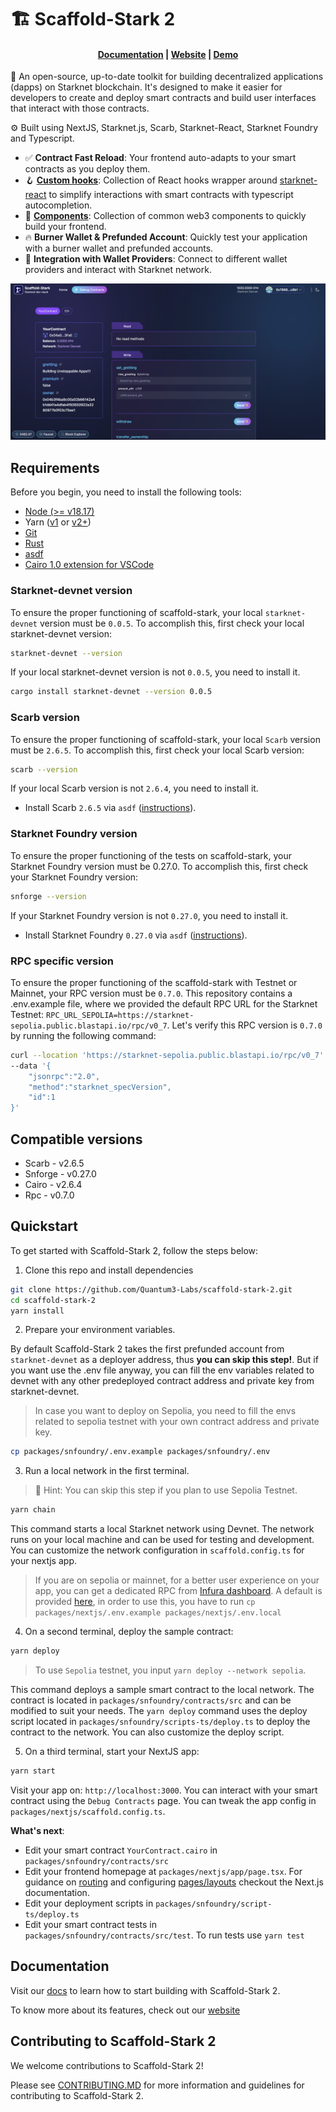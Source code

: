 # 🏗 Scaffold-Stark 2

<h4 align="center">
  <a href="https://www.docs.scaffoldstark.com/">Documentation</a> |
  <a href="https://www.scaffoldstark.com/">Website</a> |
  <a href="https://scaffold-stark-demo.vercel.app/debug">Demo</a>
</h4>

🧪 An open-source, up-to-date toolkit for building decentralized applications (dapps) on Starknet blockchain. It's designed to make it easier for developers to create and deploy smart contracts and build user interfaces that interact with those contracts.

⚙️ Built using NextJS, Starknet.js, Scarb, Starknet-React, Starknet Foundry and Typescript.

- ✅ **Contract Fast Reload**: Your frontend auto-adapts to your smart contracts as you deploy them.
- 🪝 [**Custom hooks**](https://www.docs.scaffoldstark.com/hooks/): Collection of React hooks wrapper around [starknet-react](https://starknet-react.com/) to simplify interactions with smart contracts with typescript autocompletion.
- 🧱 [**Components**](https://www.docs.scaffoldstark.com/components): Collection of common web3 components to quickly build your frontend.
- 🔥 **Burner Wallet & Prefunded Account**: Quickly test your application with a burner wallet and prefunded accounts.
- 🔐 **Integration with Wallet Providers**: Connect to different wallet providers and interact with Starknet network.

![Debug Contracts tab](https://raw.githubusercontent.com/Quantum3-Labs/scaffold-stark-2/main/packages/nextjs/public/debug-image.png)

## Requirements

Before you begin, you need to install the following tools:

- [Node (>= v18.17)](https://nodejs.org/en/download/)
- Yarn ([v1](https://classic.yarnpkg.com/en/docs/install/) or [v2+](https://yarnpkg.com/getting-started/install))
- [Git](https://git-scm.com/downloads)
- [Rust](https://www.rust-lang.org/tools/install)
- [asdf](https://asdf-vm.com/guide/getting-started.html)
- [Cairo 1.0 extension for VSCode](https://marketplace.visualstudio.com/items?itemName=starkware.cairo1)

### Starknet-devnet version

To ensure the proper functioning of scaffold-stark, your local `starknet-devnet` version must be `0.0.5`. To accomplish this, first check your local starknet-devnet version:

```sh
starknet-devnet --version
```

If your local starknet-devnet version is not `0.0.5`, you need to install it.

```bash
cargo install starknet-devnet --version 0.0.5
```

### Scarb version

To ensure the proper functioning of scaffold-stark, your local `Scarb` version must be `2.6.5`. To accomplish this, first check your local Scarb version:

```sh
scarb --version
```

If your local Scarb version is not `2.6.4`, you need to install it.

- Install Scarb `2.6.5` via `asdf` ([instructions](https://docs.swmansion.com/scarb/download.html#install-via-asdf)).

### Starknet Foundry version

To ensure the proper functioning of the tests on scaffold-stark, your Starknet Foundry version must be 0.27.0. To accomplish this, first check your Starknet Foundry version:

```sh
snforge --version
```

If your Starknet Foundry version is not `0.27.0`, you need to install it.

- Install Starknet Foundry `0.27.0` via `asdf` ([instructions](https://foundry-rs.github.io/starknet-foundry/getting-started/installation.html#installation-via-asdf)).

### RPC specific version

To ensure the proper functioning of the scaffold-stark with Testnet or Mainnet, your RPC version must be `0.7.0`. This repository contains a .env.example file, where we provided the default RPC URL for the Starknet Testnet: `RPC_URL_SEPOLIA=https://starknet-sepolia.public.blastapi.io/rpc/v0_7`. Let's verify this RPC version is `0.7.0` by running the following command:

```sh
curl --location 'https://starknet-sepolia.public.blastapi.io/rpc/v0_7' \
--data '{
    "jsonrpc":"2.0",
    "method":"starknet_specVersion",
    "id":1
}'
```

## Compatible versions

- Scarb - v2.6.5
- Snforge - v0.27.0
- Cairo - v2.6.4
- Rpc - v0.7.0

## Quickstart

To get started with Scaffold-Stark 2, follow the steps below:

1. Clone this repo and install dependencies

```bash
git clone https://github.com/Quantum3-Labs/scaffold-stark-2.git
cd scaffold-stark-2
yarn install
```

2. Prepare your environment variables.

By default Scaffold-Stark 2 takes the first prefunded account from `starknet-devnet` as a deployer address, thus **you can skip this step!**. But if you want use the .env file anyway, you can fill the env variables related to devnet with any other predeployed contract address and private key from starknet-devnet.

> In case you want to deploy on Sepolia, you need to fill the envs related to sepolia testnet with your own contract address and private key.

```bash
cp packages/snfoundry/.env.example packages/snfoundry/.env
```

3. Run a local network in the first terminal.

> 💬 Hint: You can skip this step if you plan to use Sepolia Testnet.

```bash
yarn chain
```

This command starts a local Starknet network using Devnet. The network runs on your local machine and can be used for testing and development. You can customize the network configuration in `scaffold.config.ts` for your nextjs app.

> If you are on sepolia or mainnet, for a better user experience on your app, you can get a dedicated RPC from [Infura dashboard](https://www.infura.io/). A default is provided [here](https://github.com/Quantum3-Labs/scaffold-stark-2/tree/main/packages/nextjs/.env.example), in order to use this, you have to run `cp packages/nextjs/.env.example packages/nextjs/.env.local`

4. On a second terminal, deploy the sample contract:

```bash
yarn deploy
```

> To use `Sepolia` testnet, you input `yarn deploy --network sepolia`.

This command deploys a sample smart contract to the local network. The contract is located in `packages/snfoundry/contracts/src` and can be modified to suit your needs. The `yarn deploy` command uses the deploy script located in `packages/snfoundry/scripts-ts/deploy.ts` to deploy the contract to the network. You can also customize the deploy script.

5. On a third terminal, start your NextJS app:

```bash
yarn start
```

Visit your app on: `http://localhost:3000`. You can interact with your smart contract using the `Debug Contracts` page. You can tweak the app config in `packages/nextjs/scaffold.config.ts`.

**What's next**:

- Edit your smart contract `YourContract.cairo` in `packages/snfoundry/contracts/src`
- Edit your frontend homepage at `packages/nextjs/app/page.tsx`. For guidance on [routing](https://nextjs.org/docs/app/building-your-application/routing/defining-routes) and configuring [pages/layouts](https://nextjs.org/docs/app/building-your-application/routing/pages-and-layouts) checkout the Next.js documentation.
- Edit your deployment scripts in `packages/snfoundry/script-ts/deploy.ts`
- Edit your smart contract tests in `packages/snfoundry/contracts/src/test`. To run tests use `yarn test`

## Documentation

Visit our [docs](https://www.docs.scaffoldstark.com/) to learn how to start building with Scaffold-Stark 2.

To know more about its features, check out our [website](https://scaffoldstark.com)

## Contributing to Scaffold-Stark 2

We welcome contributions to Scaffold-Stark 2!

Please see [CONTRIBUTING.MD](https://github.com/Quantum3-Labs/scaffold-stark-2/blob/main/CONTRIBUTING.md) for more information and guidelines for contributing to Scaffold-Stark 2.
